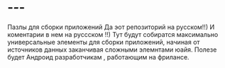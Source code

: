 # -_-_-
Пазлы для сборки приложений
Да эот репозиторий на русском!!)
И коментарии в нем на руссском !!)
Тут будут собиратся максимально универсальные элементы для сборки приложений, начиная от источников данных заканчивая сложными элемнтами юайя.
Полезе будет Андроид разработчикам , работающим на фрилансе.
